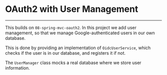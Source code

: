# OAuth2 with User Management
---

This builds on `08-spring-mvc-oauth2`. In this project we add user management, so that we 
manage Google-authenticated users in our own database.

This is done by providing an implementation of `OidcUserService`, which checks if the 
user is in our database, and registers it if not.

The `UserManager` class mocks a real database where we store user information.

